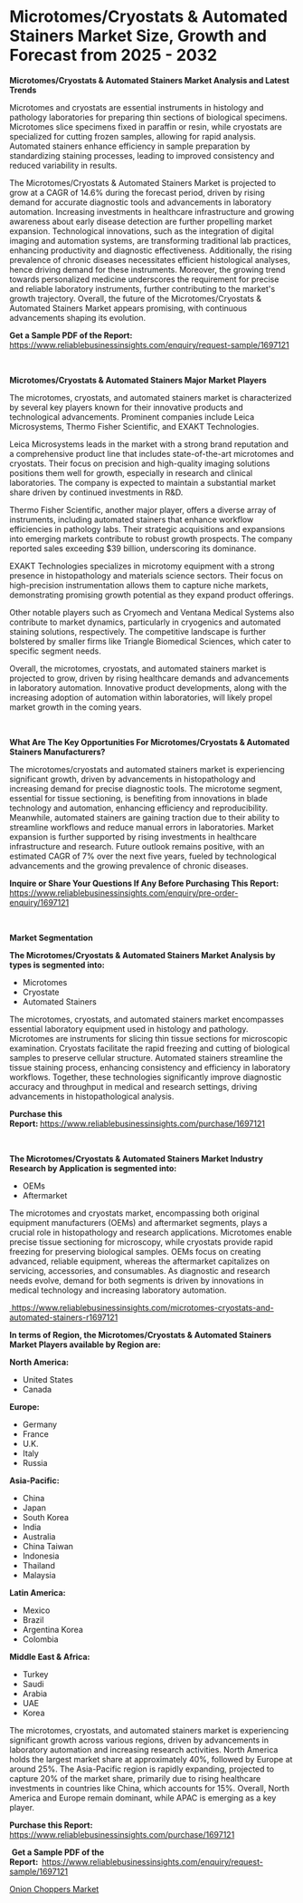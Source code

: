 <p><h1>Microtomes/Cryostats & Automated Stainers Market Size, Growth and Forecast from 2025 - 2032</h1></p><p><strong>Microtomes/Cryostats & Automated Stainers Market Analysis and Latest Trends</strong></p>
<p><p>Microtomes and cryostats are essential instruments in histology and pathology laboratories for preparing thin sections of biological specimens. Microtomes slice specimens fixed in paraffin or resin, while cryostats are specialized for cutting frozen samples, allowing for rapid analysis. Automated stainers enhance efficiency in sample preparation by standardizing staining processes, leading to improved consistency and reduced variability in results.</p><p>The Microtomes/Cryostats & Automated Stainers Market is projected to grow at a CAGR of 14.6% during the forecast period, driven by rising demand for accurate diagnostic tools and advancements in laboratory automation. Increasing investments in healthcare infrastructure and growing awareness about early disease detection are further propelling market expansion. Technological innovations, such as the integration of digital imaging and automation systems, are transforming traditional lab practices, enhancing productivity and diagnostic effectiveness. Additionally, the rising prevalence of chronic diseases necessitates efficient histological analyses, hence driving demand for these instruments. Moreover, the growing trend towards personalized medicine underscores the requirement for precise and reliable laboratory instruments, further contributing to the market's growth trajectory. Overall, the future of the Microtomes/Cryostats & Automated Stainers Market appears promising, with continuous advancements shaping its evolution.</p></p>
<p><strong>Get a Sample PDF of the Report:&nbsp;</strong> <a href="https://www.reliablebusinessinsights.com/enquiry/request-sample/1697121?utm_campaign=2768&utm_medium=2&utm_source=Github&utm_content=ia&utm_term=27032025&utm_id=microtomescryostats-automated-stainers">https://www.reliablebusinessinsights.com/enquiry/request-sample/1697121</a></p>
<p>&nbsp;</p>
<p><strong>Microtomes/Cryostats & Automated Stainers Major Market Players</strong></p>
<p><p>The microtomes, cryostats, and automated stainers market is characterized by several key players known for their innovative products and technological advancements. Prominent companies include Leica Microsystems, Thermo Fisher Scientific, and EXAKT Technologies.</p><p>Leica Microsystems leads in the market with a strong brand reputation and a comprehensive product line that includes state-of-the-art microtomes and cryostats. Their focus on precision and high-quality imaging solutions positions them well for growth, especially in research and clinical laboratories. The company is expected to maintain a substantial market share driven by continued investments in R&D.</p><p>Thermo Fisher Scientific, another major player, offers a diverse array of instruments, including automated stainers that enhance workflow efficiencies in pathology labs. Their strategic acquisitions and expansions into emerging markets contribute to robust growth prospects. The company reported sales exceeding $39 billion, underscoring its dominance.</p><p>EXAKT Technologies specializes in microtomy equipment with a strong presence in histopathology and materials science sectors. Their focus on high-precision instrumentation allows them to capture niche markets, demonstrating promising growth potential as they expand product offerings.</p><p>Other notable players such as Cryomech and Ventana Medical Systems also contribute to market dynamics, particularly in cryogenics and automated staining solutions, respectively. The competitive landscape is further bolstered by smaller firms like Triangle Biomedical Sciences, which cater to specific segment needs.</p><p>Overall, the microtomes, cryostats, and automated stainers market is projected to grow, driven by rising healthcare demands and advancements in laboratory automation. Innovative product developments, along with the increasing adoption of automation within laboratories, will likely propel market growth in the coming years.</p></p>
<p>&nbsp;</p>
<p><strong>What Are The Key Opportunities For Microtomes/Cryostats & Automated Stainers Manufacturers?</strong></p>
<p><p>The microtomes/cryostats and automated stainers market is experiencing significant growth, driven by advancements in histopathology and increasing demand for precise diagnostic tools. The microtome segment, essential for tissue sectioning, is benefiting from innovations in blade technology and automation, enhancing efficiency and reproducibility. Meanwhile, automated stainers are gaining traction due to their ability to streamline workflows and reduce manual errors in laboratories. Market expansion is further supported by rising investments in healthcare infrastructure and research. Future outlook remains positive, with an estimated CAGR of 7% over the next five years, fueled by technological advancements and the growing prevalence of chronic diseases.</p></p>
<p><strong>Inquire or Share Your Questions If Any Before Purchasing This Report:</strong> <a href="https://www.reliablebusinessinsights.com/enquiry/pre-order-enquiry/1697121?utm_campaign=2768&utm_medium=2&utm_source=Github&utm_content=ia&utm_term=27032025&utm_id=microtomescryostats-automated-stainers">https://www.reliablebusinessinsights.com/enquiry/pre-order-enquiry/1697121</a></p>
<p>&nbsp;</p>
<p><strong>Market Segmentation</strong></p>
<p><strong>The Microtomes/Cryostats & Automated Stainers Market Analysis by types is segmented into:</strong></p>
<p><ul><li>Microtomes</li><li>Cryostate</li><li>Automated Stainers</li></ul></p>
<p><p>The microtomes, cryostats, and automated stainers market encompasses essential laboratory equipment used in histology and pathology. Microtomes are instruments for slicing thin tissue sections for microscopic examination. Cryostats facilitate the rapid freezing and cutting of biological samples to preserve cellular structure. Automated stainers streamline the tissue staining process, enhancing consistency and efficiency in laboratory workflows. Together, these technologies significantly improve diagnostic accuracy and throughput in medical and research settings, driving advancements in histopathological analysis.</p></p>
<p><strong>Purchase this Report:&nbsp;</strong><a href="https://www.reliablebusinessinsights.com/purchase/1697121?utm_campaign=2768&utm_medium=2&utm_source=Github&utm_content=ia&utm_term=27032025&utm_id=microtomescryostats-automated-stainers">https://www.reliablebusinessinsights.com/purchase/1697121</a></p>
<p>&nbsp;</p>
<p><strong>The Microtomes/Cryostats & Automated Stainers Market Industry Research by Application is segmented into:</strong></p>
<p><ul><li>OEMs</li><li>Aftermarket</li></ul></p>
<p><p>The microtomes and cryostats market, encompassing both original equipment manufacturers (OEMs) and aftermarket segments, plays a crucial role in histopathology and research applications. Microtomes enable precise tissue sectioning for microscopy, while cryostats provide rapid freezing for preserving biological samples. OEMs focus on creating advanced, reliable equipment, whereas the aftermarket capitalizes on servicing, accessories, and consumables. As diagnostic and research needs evolve, demand for both segments is driven by innovations in medical technology and increasing laboratory automation.</p></p>
<p><a href="https://www.reliablebusinessinsights.com/microtomes-cryostats-and-automated-stainers-r1697121?utm_campaign=2768&utm_medium=2&utm_source=Github&utm_content=ia&utm_term=27032025&utm_id=microtomescryostats-automated-stainers">&nbsp;https://www.reliablebusinessinsights.com/microtomes-cryostats-and-automated-stainers-r1697121</a></p>
<p><strong>In terms of Region, the Microtomes/Cryostats & Automated Stainers Market Players available by Region are:</strong></p>
<p>
    <p> <strong> North America: </strong>
        <ul>
            <li>United States</li>
            <li>Canada</li>
        </ul>
        </p> 
    <p> <strong> Europe: </strong>
        <ul>
            <li>Germany</li>
            <li>France</li>
            <li>U.K.</li>
            <li>Italy</li>
            <li>Russia</li>
        </ul>
        </p> 
    <p> <strong> Asia-Pacific: </strong>
        <ul>
            <li>China</li>
            <li>Japan</li>
            <li>South Korea</li>
            <li>India</li>
            <li>Australia</li>
            <li>China Taiwan</li>
            <li>Indonesia</li>
            <li>Thailand</li>
            <li>Malaysia</li>
        </ul>
        </p> 
    <p> <strong> Latin America: </strong>
        <ul>
            <li>Mexico</li>
            <li>Brazil</li>
            <li>Argentina Korea</li>
            <li>Colombia</li>
        </ul>
        </p> 
    <p> <strong> Middle East & Africa: </strong>
        <ul>
            <li>Turkey</li>
            <li>Saudi</li>
            <li>Arabia</li>
            <li>UAE</li>
            <li>Korea</li>
        </ul>
    </p>
    </p>
<p><p>The microtomes, cryostats, and automated stainers market is experiencing significant growth across various regions, driven by advancements in laboratory automation and increasing research activities. North America holds the largest market share at approximately 40%, followed by Europe at around 25%. The Asia-Pacific region is rapidly expanding, projected to capture 20% of the market share, primarily due to rising healthcare investments in countries like China, which accounts for 15%. Overall, North America and Europe remain dominant, while APAC is emerging as a key player.</p></p>
<p><strong>Purchase this Report: </strong><a href="https://www.reliablebusinessinsights.com/purchase/1697121?utm_campaign=2768&utm_medium=2&utm_source=Github&utm_content=ia&utm_term=27032025&utm_id=microtomescryostats-automated-stainers">https://www.reliablebusinessinsights.com/purchase/1697121</a></p>
<p>&nbsp;<strong>Get a Sample PDF of the Report:&nbsp;&nbsp;</strong><a href="https://www.reliablebusinessinsights.com/enquiry/request-sample/1697121?utm_campaign=2768&utm_medium=2&utm_source=Github&utm_content=ia&utm_term=27032025&utm_id=microtomescryostats-automated-stainers">https://www.reliablebusinessinsights.com/enquiry/request-sample/1697121</a></p>
<p><strong></strong></p>
<p><p><a href="https://github.com/ezahdyre/Market-Research-Report-List-1/blob/main/onion-choppers-market.md?utm_campaign=2768&utm_medium=2&utm_source=Github&utm_content=ia&utm_term=27032025&utm_id=microtomescryostats-automated-stainers">Onion Choppers Market</a></p></p>